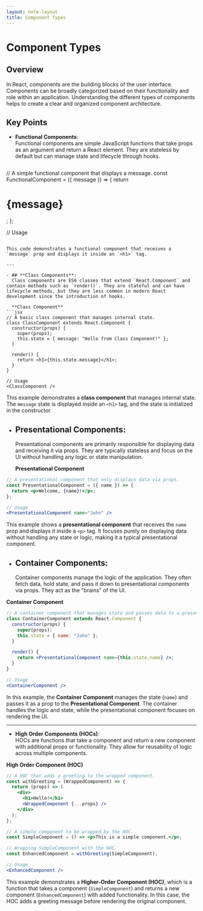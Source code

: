 ```yaml
---
layout: note-layout  
title: Component Types  
---
```


# Component Types

## Overview
In React, components are the building blocks of the user interface. Components can be broadly categorized based on their functionality and role within an application. Understanding the different types of components helps to create a clear and organized component architecture.

## Key Points
- **Functional Components**:  
  Functional components are simple JavaScript functions that take props as an argument and return a React element. They are stateless by default but can manage state and lifecycle through hooks.

  ```jsx
// A simple functional component that displays a message.
const FunctionalComponent = ({ message }) => {
  return <h1>{message}</h1>;
};

// Usage
<FunctionalComponent message="Hello from Functional Component!" />
```

This code demonstrates a functional component that receives a `message` prop and displays it inside an `<h1>` tag.

---

- ## **Class Components**:  
  Class components are ES6 classes that extend `React.Component` and contain methods such as `render()`. They are stateful and can have lifecycle methods, but they are less common in modern React development since the introduction of hooks.

  **Class Component**
```jsx
// A basic class component that manages internal state.
class ClassComponent extends React.Component {
  constructor(props) {
    super(props);
    this.state = { message: "Hello from Class Component!" };
  }

  render() {
    return <h1>{this.state.message}</h1>;
  }
}

// Usage
<ClassComponent />
```

This example demonstrates a **class component** that manages internal state. The `message` state is displayed inside an `<h1>` tag, and the state is initialized in the constructor.


- ## **Presentational Components**:  
  Presentational components are primarily responsible for displaying data and receiving it via props. They are typically stateless and focus on the UI without handling any logic or state manipulation.

  **Presentational Component**
```jsx
// A presentational component that only displays data via props.
const PresentationalComponent = ({ name }) => {
  return <p>Welcome, {name}!</p>;
};

// Usage
<PresentationalComponent name="John" />
```

This example shows a **presentational component** that receives the `name` prop and displays it inside a `<p>` tag. It focuses purely on displaying data without handling any state or logic, making it a typical presentational component.


- ## **Container Components**:  
  Container components manage the logic of the application. They often fetch data, hold state, and pass it down to presentational components via props. They act as the "brains" of the UI.

**Container Component**
```jsx
// A container component that manages state and passes data to a presentational component.
class ContainerComponent extends React.Component {
  constructor(props) {
    super(props);
    this.state = { name: "John" };
  }

  render() {
    return <PresentationalComponent name={this.state.name} />;
  }
}

// Usage
<ContainerComponent />
```


In this example, the **Container Component** manages the state (`name`) and passes it as a prop to the **Presentational Component**. The container handles the logic and state, while the presentational component focuses on rendering the UI.

---

- **High Order Components (HOCs)**:  
  HOCs are functions that take a component and return a new component with additional props or functionality. They allow for reusability of logic across multiple components.

**High Order Component (HOC)**
```jsx
// A HOC that adds a greeting to the wrapped component.
const withGreeting = (WrappedComponent) => {
  return (props) => (
    <div>
      <h1>Hello!</h1>
      <WrappedComponent {...props} />
    </div>
  );
};

// A simple component to be wrapped by the HOC.
const SimpleComponent = () => <p>This is a simple component.</p>;

// Wrapping SimpleComponent with the HOC.
const EnhancedComponent = withGreeting(SimpleComponent);

// Usage
<EnhancedComponent />
```


This example demonstrates a **Higher-Order Component (HOC)**, which is a function that takes a component (`SimpleComponent`) and returns a new component (`EnhancedComponent`) with added functionality. In this case, the HOC adds a greeting message before rendering the original component.



